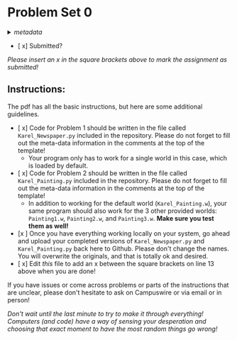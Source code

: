 # Problem Set 0
<details>
<summary><em>metadata</em></summary>
Category: problem-set<br>
Points: 10<br>
Due: 2021-09-06<br>
</details>

- [ x] Submitted?

_Please insert an x in the square brackets above to mark the assignment as submitted!_

## Instructions:
The pdf has all the basic instructions, but here are some additional guidelines.
- [ x] Code for Problem 1 should be written in the file called `Karel_Newspaper.py` included in the repository. Please do not forget to fill out the meta-data information in the comments at the top of the template!
	- Your program only has to work for a single world in this case, which is loaded by default.
- [ x] Code for Problem 2 should be written in the file called `Karel_Painting.py` included in the repository. Please do not forget to fill out the meta-data information in the comments at the top of the template!
	- In addition to working for the default world (`Karel_Painting.w`), your same program should also work for the 3 other provided worlds: `Painting1.w`, `Painting2.w`, and `Painting3.w`. **Make sure you test them as well!**
- [x ] Once you have everything working locally on your system, go ahead and upload your completed versions of `Karel_Newspaper.py` and `Karel_Painting.py` back here to Github. Please don't change the names. You will overwrite the originals, and that is totally ok and desired.
- [ x] Edit _this_ file to add an x between the square brackets on line 13 above when you are done!

If you have issues or come across problems or parts of the instructions that are unclear, please don't hesitate to ask on Campuswire or via email or in person!

_Don't wait until the last minute to try to make it through everything! Computers (and code) have a way of sensing your desperation and choosing that exact moment to have the most random things go wrong!_
